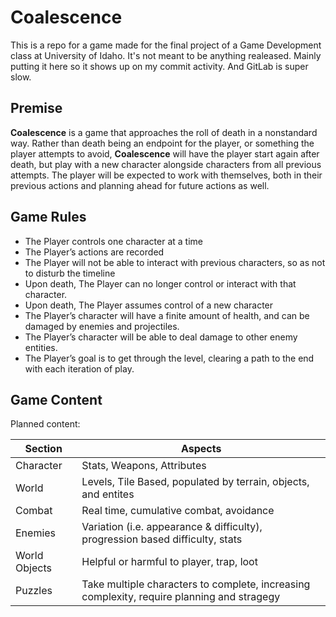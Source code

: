 # Coalescence
This is a repo for a game made for the final project of a Game Development class at University of Idaho. It's not meant to be anything realeased. Mainly putting it here so it shows up on my commit activity. And GitLab is super slow. 

## Premise
**Coalescence** is a game that approaches the roll of death in a nonstandard way. Rather than death being an endpoint for the player, or something the player attempts to avoid, **Coalescence** will have the player start again after death, but play with a new character alongside characters from all previous attempts. The player will be expected to work with themselves, both in their previous actions and planning ahead for future actions as well.

## Game Rules
- The Player controls one character at a time
- The Player’s actions are recorded
- The Player will not be able to interact with previous characters, so as not to disturb the timeline
- Upon death, The Player can no longer control or interact with that character.
- Upon death, The Player assumes control of a new character
- The Player’s character will have a finite amount of health, and can be damaged by enemies and projectiles.
- The Player’s character will be able to deal damage to other enemy entities.
- The Player’s goal is to get through the level, clearing a path to the end with each iteration of play.

## Game Content
Planned content:

| Section | Aspects|
| --- | --- |
|Character|Stats, Weapons, Attributes|
|World|Levels, Tile Based, populated by terrain, objects, and entites|
|Combat|Real time, cumulative combat, avoidance|
|Enemies|Variation (i.e. appearance & difficulty), progression based difficulty, stats|
|World Objects|Helpful or harmful to player, trap, loot|
|Puzzles|Take multiple characters to complete, increasing complexity, require planning and stragegy|
